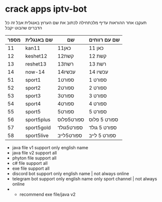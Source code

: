 # crack apps iptv-bot
 
תעקבו אחר ההוראות עדיף מלכתחילה לכתוב את שם הערוץ באנגלית אבל זה כל הדברים שהבוט יקבל

| מספר | שם באנגלית | שם  | שם עם רווחים | 
|--|--|--|--|
| 11 | kan11 | כאן11 | כאן 11 |
| 12 | keshet12 | קשת12 | קשת 12 |
| 13 | reshet13 | רשת13 | רשת 13 |
| 14 | now-14 | עכשיו14 | עכשיו 14 |
| 51 | sport1 | ספורט1 | ספורט 1 |
| 52 | sport2 | ספורט2 | ספורט 2 |
| 53 | sport3 | ספורט3 | ספורט 3 |
| 54 | sport4 | ספורט4 | ספורט 4 |
| 55 | sport5 | ספורט5 | ספורט 5 |
| 56 | sport5plus | ספורט5פלוס | ספורט 5 פלוס |
| 57 | sport5gold | ספורט5גולד | ספורט 5 גולד |
| 58 | sport5live | ספורט5לייב | ספורט 5 לייב |
* java file v1 support only english name
*  java file v2 support all
* phyton file support all
* c# file support all
* exe file support all
* discord bot support only english name | not always online
* telegram bot support only english name only sport channel | not always online
* * recommend exe file/java v2



